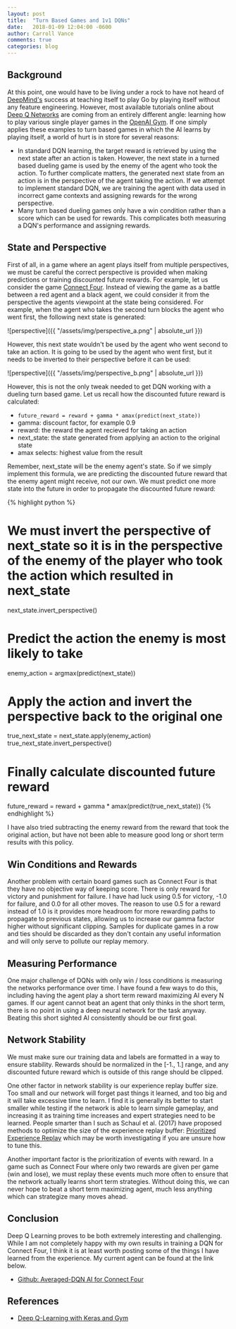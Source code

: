 ```yaml
---
layout: post
title:  "Turn Based Games and 1v1 DQNs"
date:   2018-01-09 12:04:00 -0600
author: Carroll Vance
comments: true
categories: blog
---
```

## Background
At this point, one would have to be living under a rock to have not heard of [DeepMind's][deepmind] success at teaching itself to play Go by playing itself without any feature engineering. However, most available tutorials online about [Deep Q Networks][dqn] are coming from an entirely different angle: learning how to play various single player games in the [OpenAI Gym][openai-gym]. If one simply applies these examples to turn based games in which the AI learns by playing itself, a world of hurt is in store for several reasons:

* In standard DQN learning, the target reward is retrieved by using the next state after an action is taken. However, the next state in a turned based dueling game is used by the enemy of the agent who took the action. To further complicate matters, the generated next state from an action is in the perspective of the agent taking the action. If we attempt to implement standard DQN, we are training the agent with data used in incorrect game contexts and assigning rewards for the wrong perspective.
* Many turn based dueling games only have a win condition rather than a score which can be used for rewards. This complicates both measuring a DQN's performance and assigning rewards.

## State and Perspective
First of all, in a game where an agent plays itself from multiple perspectives, we must be careful the correct perspective is provided when making predictions or training discounted future rewards. For example, let us consider the game [Connect Four][connect-four]. Instead of viewing the game as a battle between a red agent and a black agent, we could consider it from the perspective the agents viewpoint at the state being considered. For example, when the agent who takes the second turn blocks the agent who went first, the following next state is generated:

![perspective]({{ "/assets/img/perspective_a.png" | absolute_url }})

However, this next state wouldn't be used by the agent who went second to take an action. It is going to be used by the agent who went first, but it needs to be inverted to their perspective before it can be used:

![perspective]({{ "/assets/img/perspective_b.png" | absolute_url }})

However, this is not the only tweak needed to get DQN working with a dueling turn based game. Let us recall how the discounted future reward is calculated:
* `future_reward = reward + gamma * amax(predict(next_state))`
* gamma: discount factor, for example 0.9
* reward: the reward the agent recieved for taking an action
* next_state: the state generated from applying an action to the original state
* amax selects: highest value from the result

Remember, next_state will be the enemy agent's state. So if we simply implement this formula, we are predicting the discounted future reward that the enemy agent might receive, not our own. We must predict one more state into the future in order to propagate the discounted future reward:

{% highlight python %}
# We must invert the perspective of next_state so it is in the perspective of the enemy of the player who took the action which resulted in next_state
next_state.invert_perspective()
# Predict the action the enemy is most likely to take
enemy_action = argmax(predict(next_state))
# Apply the action and invert the perspective back to the original one
true_next_state = next_state.apply(enemy_action)
true_next_state.invert_perspective()
# Finally calculate discounted future reward
future_reward = reward + gamma * amax(predict(true_next_state))
{% endhighlight %}

I have also tried subtracting the enemy reward from the reward that took the original action, but have not been able to measure good long or short term results with this policy.

## Win Conditions and Rewards
Another problem with certain board games such as Connect Four is that they have no objective way of keeping score. There is only reward for victory and punishment for failure. I have had luck using 0.5 for victory, -1.0 for failure, and 0.0 for all other moves. The reason to use 0.5 for a reward instead of 1.0 is it provides more headroom for more rewarding paths to propagate to previous states, allowing us to increase our gamma factor higher without significant clipping. Samples for duplicate games in a row and ties should be discarded as they don't contain any useful information and will only serve to pollute our replay memory.

## Measuring Performance
One major challenge of DQNs with only win / loss conditions is measuring the networks performance over time. I have found a few ways to do this, including having the agent play a short term reward maximizing AI every N games. If our agent cannot beat an agent that only thinks in the short term, there is no point in using a deep neural network for the task anyway. Beating this short sighted AI consistently should be our first goal.

## Network Stability
We must make sure our training data and labels are formatted in a way to ensure stability. Rewards should be normalized in the [-1., 1.] range, and any discounted future reward which is outside of this range should be clipped.

One other factor in network stability is our experience replay buffer size. Too small and our network will forget past things it learned, and too big and it will take excessive time to learn. I find it is generally its better to start smaller while testing if the network is able to learn simple gameplay, and increasing it as training time increases and expert strategies need to be learned. People smarter than I such as Schaul et al. (2017) have proposed methods to optimize the size of the experience replay buffer: [Prioritized Experience Replay][per] which may be worth investigating if you are unsure how to tune this.

Another important factor is the prioritization of events with reward. In a game such as Connect Four where only two rewards are given per game (win and lose), we must replay these events much more often to ensure that the network actually learns short term strategies. Without doing this, we can never hope to beat a short term maximizing agent, much less anything which can strategize many moves ahead.

## Conclusion
Deep Q Learning proves to be both extremely interesting and challenging. While I am not completely happy with my own results in training a DQN for Connect Four, I think it is at least worth posting some of the things I have learned from the experience. My current agent can be found at the link below.
* [Github: Averaged-DQN AI for Connect Four][dqn-connectfour]

## References
* [Deep Q-Learning with Keras and Gym][keras-dqn]

[averaged-dqn]: https://arxiv.org/abs/1611.01929
[connect-four]: https://en.wikipedia.org/wiki/Connect_Four
[dqn-connectfour]: https://github.com/csvance/deep-learning-connect-four
[deepmind]: https://deepmind.com
[alphago]: https://deepmind.com/research/alphago/
[dqn]: https://deepmind.com/research/dqn/
[openai-gym]: https://github.com/openai/gym
[per]: https://arxiv.org/abs/1511.05952

[keras-dqn]: https://keon.io/deep-q-learning/
